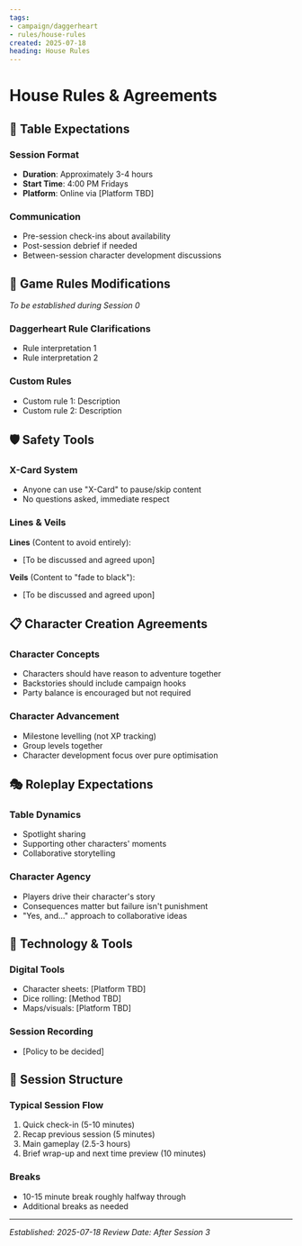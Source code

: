 ```yaml
---
tags:
- campaign/daggerheart
- rules/house-rules
created: 2025-07-18
heading: House Rules
---
```


# House Rules & Agreements

## 🎯 Table Expectations
### Session Format
- **Duration**: Approximately 3-4 hours
- **Start Time**: 4:00 PM Fridays
- **Platform**: Online via [Platform TBD]

### Communication
- Pre-session check-ins about availability
- Post-session debrief if needed
- Between-session character development discussions

## 🎲 Game Rules Modifications
*To be established during Session 0*

### Daggerheart Rule Clarifications
- Rule interpretation 1
- Rule interpretation 2

### Custom Rules
- Custom rule 1: Description
- Custom rule 2: Description

## 🛡️ Safety Tools
### X-Card System
- Anyone can use "X-Card" to pause/skip content
- No questions asked, immediate respect

### Lines & Veils
**Lines** (Content to avoid entirely):
- [To be discussed and agreed upon]

**Veils** (Content to "fade to black"):
- [To be discussed and agreed upon]

## 📋 Character Creation Agreements
### Character Concepts
- Characters should have reason to adventure together
- Backstories should include campaign hooks
- Party balance is encouraged but not required

### Character Advancement
- Milestone levelling (not XP tracking)
- Group levels together
- Character development focus over pure optimisation

## 🎭 Roleplay Expectations
### Table Dynamics
- Spotlight sharing
- Supporting other characters' moments
- Collaborative storytelling

### Character Agency
- Players drive their character's story
- Consequences matter but failure isn't punishment
- "Yes, and..." approach to collaborative ideas

## 📱 Technology & Tools
### Digital Tools
- Character sheets: [Platform TBD]
- Dice rolling: [Method TBD]
- Maps/visuals: [Platform TBD]

### Session Recording
- [Policy to be decided]

## 🔄 Session Structure
### Typical Session Flow
1. Quick check-in (5-10 minutes)
2. Recap previous session (5 minutes)
3. Main gameplay (2.5-3 hours)
4. Brief wrap-up and next time preview (10 minutes)

### Breaks
- 10-15 minute break roughly halfway through
- Additional breaks as needed

---
*Established: 2025-07-18*
*Review Date: After Session 3*